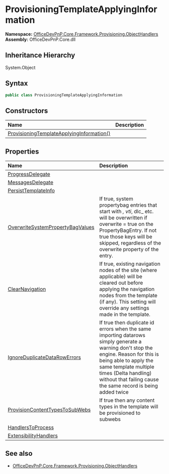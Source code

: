 # ProvisioningTemplateApplyingInformation
**Namespace:** [OfficeDevPnP.Core.Framework.Provisioning.ObjectHandlers](OfficeDevPnP.Core.Framework.Provisioning.ObjectHandlers.md)  
**Assembly:** OfficeDevPnP.Core.dll  
## Inheritance Hierarchy
System.Object  

## Syntax
```C#
public class ProvisioningTemplateApplyingInformation
```
## Constructors
|**Name**|**Description**|
|:-----|:-----|
| [ProvisioningTemplateApplyingInformation()](OfficeDevPnP.Core.Framework.Provisioning.ObjectHandlers.ProvisioningTemplateApplyingInformation.ctor1.md) | 
## Properties
|**Name**|**Description**|
|:-----|:-----|
| [ProgressDelegate](OfficeDevPnP.Core.Framework.Provisioning.ObjectHandlers.ProvisioningTemplateApplyingInformation.ProgressDelegate.md) | 
| [MessagesDelegate](OfficeDevPnP.Core.Framework.Provisioning.ObjectHandlers.ProvisioningTemplateApplyingInformation.MessagesDelegate.md) | 
| [PersistTemplateInfo](OfficeDevPnP.Core.Framework.Provisioning.ObjectHandlers.ProvisioningTemplateApplyingInformation.PersistTemplateInfo.md) | 
| [OverwriteSystemPropertyBagValues](OfficeDevPnP.Core.Framework.Provisioning.ObjectHandlers.ProvisioningTemplateApplyingInformation.OverwriteSystemPropertyBagValues.md) | If true, system propertybag entries that start with _, vti_, dlc_ etc. will be overwritten if overwrite = true on the PropertyBagEntry. If not true those keys will be skipped, regardless of the overwrite property of the entry.
| [ClearNavigation](OfficeDevPnP.Core.Framework.Provisioning.ObjectHandlers.ProvisioningTemplateApplyingInformation.ClearNavigation.md) | If true, existing navigation nodes of the site (where applicable) will be cleared out before applying the navigation nodes from the template (if any). This setting will override any settings made in the template.
| [IgnoreDuplicateDataRowErrors](OfficeDevPnP.Core.Framework.Provisioning.ObjectHandlers.ProvisioningTemplateApplyingInformation.IgnoreDuplicateDataRowErrors.md) | If true then duplicate id errors when the same importing datarows simply generate a warning don't stop the engine. Reason for this is being able to apply the same template multiple times (Delta handling) without that failing cause the same record is being added twice
| [ProvisionContentTypesToSubWebs](OfficeDevPnP.Core.Framework.Provisioning.ObjectHandlers.ProvisioningTemplateApplyingInformation.ProvisionContentTypesToSubWebs.md) | If true then any content types in the template will be provisioned to subwebs
| [HandlersToProcess](OfficeDevPnP.Core.Framework.Provisioning.ObjectHandlers.ProvisioningTemplateApplyingInformation.HandlersToProcess.md) | 
| [ExtensibilityHandlers](OfficeDevPnP.Core.Framework.Provisioning.ObjectHandlers.ProvisioningTemplateApplyingInformation.ExtensibilityHandlers.md) | 
## See also
- [OfficeDevPnP.Core.Framework.Provisioning.ObjectHandlers](OfficeDevPnP.Core.Framework.Provisioning.ObjectHandlers.md)
